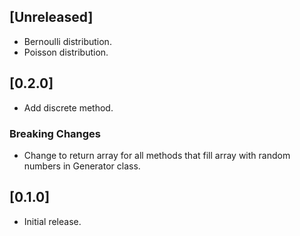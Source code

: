 ## [Unreleased]
- Bernoulli distribution.
- Poisson distribution.

## [0.2.0]

- Add discrete method.

### Breaking Changes
- Change to return array for all methods that fill array with random numbers in Generator class.

## [0.1.0]
- Initial release.
